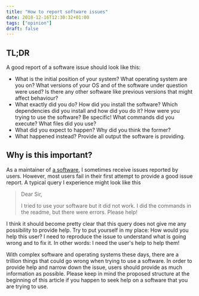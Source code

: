 ```yaml
---
title: "How to report software issues"
date: 2018-12-16T12:30:32+01:00
tags: ["opinion"]
draft: false
---
```


## TL;DR

A good report of a software issue should look like this:

- What is the initial position of your system? What operating system are you
  on? What versions of your OS and of the software under question were used? Is
  there any other software like previous versions that might affect behaviour?
- What exactly did you do? How did you install the software? Which dependencies
  did you install and how did you do it? How were you trying to use the
  software? Be specific! What commands did you execute? What files did you use?
- What did you expect to happen? Why did you think the former?
- What happened instead? Provide all output the software is providing.

## Why is this important?

As a maintainer of [a software](https://github.com/gnuradio/gr-inspector), I
sometimes receive issues reported by users. However, most users fail in their
first attempt to provide a good issue report. A typical query I experience
might look like this

> Dear Sir,
>
> I tried to use your software but it did not work. I did the commands in the
> readme, but there were errors. Please help!

I think it should become pretty clear that this query does not give me any
possibility to provide help. Try to put yourself in my place: How would you
help this user? I need to reproduce the issue to understand what is going wrong
and to fix it. In other words: I need the user's help to help them!

With complex software and operating systems these days, there are a trillion
things that could go wrong when trying to use a software. In order to provide
help and narrow down the issue, users should provide as much information as
possible. Please keep in mind the proposed structure at the beginning of this
article if you happen to seek help on a software that you are trying to use.

